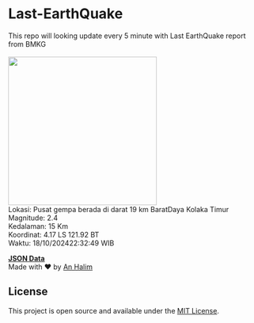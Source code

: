 # Last-EarthQuake
This repo will looking update every 5 minute with Last EarthQuake report from BMKG
<br>
<br>
<img src="https://static.bmkg.go.id/20241018223249.mmi.jpg" width="300"/>
<br>
Lokasi: Pusat gempa berada di darat 19 km BaratDaya Kolaka Timur <br>
Magnitude: 2.4 <br>
Kedalaman: 15 Km <br>
Koordinat: 4.17 LS 121.92 BT <br>
Waktu: 18/10/202422:32:49 WIB <br>

<a href="./data/data.json">**JSON Data**</a>
<br>
Made with ❤️ by <a href="https://github.com/an-halim">An Halim</a>
## License

This project is open source and available under the [MIT License](LICENSE).
